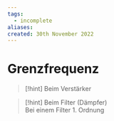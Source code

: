 ```yaml
---
tags:
  - incomplete
aliases: 
created: 30th November 2022
---
```


# Grenzfrequenz

> [!hint] Beim Verstärker
> 

> [!hint] Beim Filter (Dämpfer)  
>  Bei einem Filter 1. Ordnung 